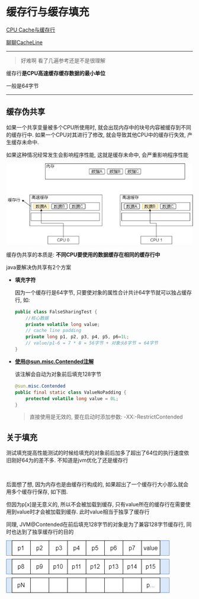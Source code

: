 # 缓存行与缓存填充

[CPU Cache与缓存行](https://blog.csdn.net/u010983881/article/details/82704733)

[聊聊CacheLine](https://albk.tech/%E8%81%8A%E8%81%8ACacheLine.html)

---

>   好难啊 看了几遍参考还是不是很理解



缓存行**是CPU高速缓存缓存数据的最小单位**

一般是64字节



---



## 缓存伪共享

如果一个共享变量被多个CPU所使用时, 就会出现内存中的块号内容被缓存到不同的缓存行中. 如果一个CPU对其进行了修改, 就会导致其他CPU中的缓存行失效, 产生缓存未命中.

如果这种情况经常发生会影响程序性能, 这就是缓存未命中, 会严重影响程序性能

<img src="%E7%BC%93%E5%AD%98%E8%A1%8C.assets/%E7%A1%AC%E4%BB%B6%E6%9E%B6%E6%9E%84_%E7%BC%93%E5%AD%98%E8%A1%8C.png" alt="硬件架构_缓存行" style="zoom:80%;" />



缓存伪共享的本质是: **不同CPU要使用的数据缓存在相同的缓存行中**

java要解决伪共享有2个方案

*   **填充字符**

    因为一个缓存行是64字节, 只要使对象的属性合计共计64字节就可以独占缓存行, 如:

    ```java
    public class FalseSharingTest {
        //核心数据
        private volatile long value;
        // cache line padding
        private long p1, p2, p3, p4, p5, p6=1L;
        // value/p1-6 = 7 * 8 = 56字节 + 对象头8字节 = 64字节
    }
    ```

*   **使用@sun.misc.Contended注解**

    该注解会自动为对象前后填充128字节

    ```java
    @sun.misc.Contended
    public final static class ValueNoPadding {
        protected volatile long value = 0L;
    }
    ```

    >   直接使用是无效的, 要在启动时添加参数: -XX:-RestrictContended




## 关于填充

测试填充提高性能测试的时候给填充的对象前后加多了超出了64位的执行速度依旧刚好64为的差不多. 不知道是jvm优化了还是缓存行

​		

后面想了想, 因为内存也是由缓存行构成的, 如果超出了一个缓存行大小那么就会用多个缓存行保存, 如下图.

但因为p[x]是无意义的, 所以不会被加载到缓存, 只有value所在的缓存行在需要使用到value时才会被加载到缓存. 此时value相当于独享了缓存行

同理, JVM@Contended在前后填充128字节的对象是为了兼容128字节缓存行, 同时也达到了独享缓存行的目的

![大对象缓存行填充](%E7%BC%93%E5%AD%98%E8%A1%8C%E4%B8%8E%E7%BC%93%E5%AD%98%E5%A1%AB%E5%85%85.assets/%E5%A4%A7%E5%AF%B9%E8%B1%A1%E7%BC%93%E5%AD%98%E8%A1%8C%E5%A1%AB%E5%85%85.png)